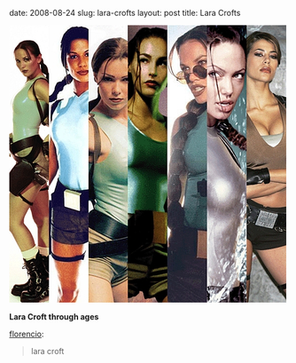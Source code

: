 date: 2008-08-24
slug: lara-crofts
layout: post
title: Lara Crofts


<img src="/static/tumblr_files/t4bwezAizcrl88bpcKy0fOWY_500.png"/><br/><p><b>Lara Croft through ages</b></p>

<p><a href="http://florencio.tumblr.com/post/46319238/lara-croft" target="_blank">florencio</a>:</p>

<blockquote>lara croft</blockquote>
